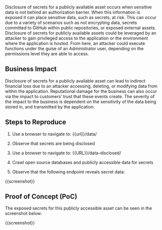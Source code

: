 Disclosure of secrets for a publicly available asset occurs when sensitive data is not behind an authorization barrier. When this information is exposed it can place sensitive data, such as secrets, at risk. This can occur due to a variety of scenarios such as not encrypting data, secrets committed to GitHub within public repositories, or exposed external assets. Disclosure of secrets for publicly available assets could be leveraged by an attacker to gain privileged access to the application or the environment where the application is hosted. From here, an attacker could execute functions under the guise of an Administrator user, depending on the permissions level they are able to access.

## Business Impact

Disclosure of secrets for a publicly available asset can lead to indirect financial loss due to an attacker accessing, deleting, or modifying data from within the application. Reputational damage for the business can also occur via the impact to customers’ trust that these events create. The severity of the impact to the business is dependent on the sensitivity of the data being stored in, and transmitted by the application.

## Steps to Reproduce

1. Use a browser to navigate to: {{url}}/data/
1. Observe that secrets are being disclosed

1. Use a browser to navigate to: {{URL}}/data-disclosed/
1. Crawl open source databases and publicly accessible data for secrets
1. Observe that the following endpoint reveals secret data:

{{screenshot}}

## Proof of Concept (PoC)

The exposed secrets for this publicly accessible asset can be seen in the screenshot below:

{{screenshot}}
